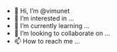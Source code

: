 - 👋 Hi, I’m @vimunet
- 👀 I’m interested in ...
- 🌱 I’m currently learning ...
- 💞️ I’m looking to collaborate on ...
- 📫 How to reach me ...

<!---
vimunet/vimunet is a ✨ special ✨ repository because its `README.md` (this file) appears on your GitHub profile.
You can click the Preview link to take a look at your changes.
--->
